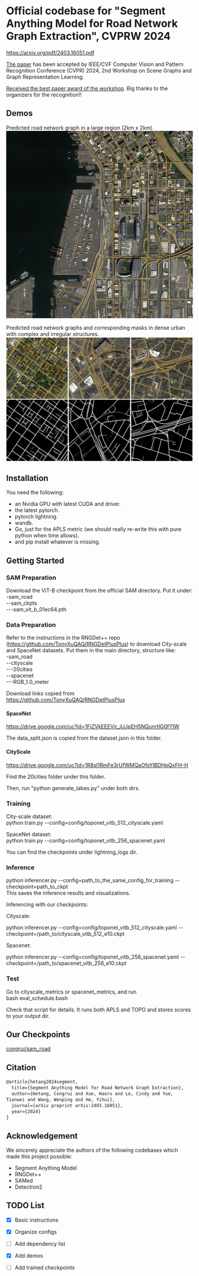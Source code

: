 # Official codebase for "Segment Anything Model for Road Network Graph Extraction", CVPRW 2024
https://arxiv.org/pdf/2403.16051.pdf

[The paper](https://openaccess.thecvf.com/content/CVPR2024W/SG2RL/papers/Hetang_Segment_Anything_Model_for_Road_Network_Graph_Extraction_CVPRW_2024_paper.pdf) has been accepted by IEEE/CVF Computer Vision and Pattern Recognition Conference (CVPR) 2024, 2nd Workshop on Scene Graphs and Graph Representation Learning.

[Received the best paper award of the workshop](https://sites.google.com/corp/view/sg2rl/). Big thanks to the organizers for the recognition!!

## Demos
Predicted road network graph in a large region (2km x 2km).
![sam_road_cover](imgs/sam_road_cover.png)

Predicted road network graphs and corresponding masks in dense urban with complex and irregular structures.
![sam_road_mask_and_graph](imgs/sam_road_mask_and_graph.png)

## Installation
You need the following:
- an Nvidia GPU with latest CUDA and driver.
- the latest pytorch.
- pytorch lightning.
- wandb.
- Go, just for the APLS metric (we should really re-write this with pure python when time allows).
- and pip install whatever is missing.


## Getting Started

### SAM Preparation
Download the ViT-B checkpoint from the official SAM directory. Put it under:  
-sam_road  
--sam_ckpts  
---sam_vit_b_01ec64.pth  

### Data Preparation
Refer to the instructions in the RNGDet++ repo (https://github.com/TonyXuQAQ/RNGDetPlusPlus) to download City-scale and SpaceNet datasets.
Put them in the main directory, structure like:  
-sam_road  
--cityscale  
---20cities  
--spacenet  
---RGB_1.0_meter  

Download links copied from https://github.com/TonyXuQAQ/RNGDetPlusPlus
#### SpaceNet
https://drive.google.com/uc?id=1FiZVkEEEVir_iUJpEH5NQunrtlG0Ff1W

The data_split.json is copied from the dataset.json in this folder.

#### CityScale
https://drive.google.com/uc?id=1R8sI1RmFe3rUfWMQaOfsYlBDHpQxFH-H

Find the 20cities folder under this folder.

Then, run "python generate_labes.py" under both dirs.

### Training
City-scale dataset:  
python train.py --config=config/toponet_vitb_512_cityscale.yaml  

SpaceNet dataset:  
python train.py --config=config/toponet_vitb_256_spacenet.yaml  

You can find the checkpoints under lightning_logs dir.

### Inference
python inferencer.py --config=path_to_the_same_config_for_training --checkpoint=path_to_ckpt  
This saves the inference results and visualizations.

Inferencing with our checkpoints:

Cityscale:

python inferencer.py --config=config/toponet_vitb_512_cityscale.yaml --checkpoint=/path_to/cityscale_vitb_512_e10.ckpt

Spacenet:

python inferencer.py --config=config/toponet_vitb_256_spacenet.yaml --checkpoint=/path_to/spacenet_vitb_256_e10.ckpt

### Test
Go to cityscale_metrics or spacenet_metrics, and run  
bash eval_schedule.bash  

Check that script for details. It runs both APLS and TOPO and stores scores to your output dir.

## Our Checkpoints
[congrui/sam_road](https://huggingface.co/congrui/sam_road)

## Citation
```
@article{hetang2024segment,
  title={Segment Anything Model for Road Network Graph Extraction},
  author={Hetang, Congrui and Xue, Haoru and Le, Cindy and Yue, Tianwei and Wang, Wenping and He, Yihui},
  journal={arXiv preprint arXiv:2403.16051},
  year={2024}
}
```

## Acknowledgement
We sincerely appreciate the authors of the following codebases which made this project possible:
- Segment Anything Model  
- RNGDet++  
- SAMed  
- Detectron2  

## TODO List
- [x] Basic instructions
- [x] Organize configs
- [ ] Add dependency list
- [x] Add demos
- [ ] Add trained checkpoints



